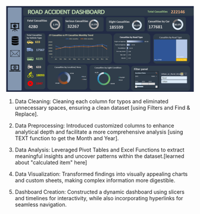 <img src="images/excel dashboard - Road accident.png">

1. Data Cleaning: Cleaning each column for typos and eliminated unnecessary spaces, ensuring a clean dataset [using Filters and Find & Replace].

2. Data Preprocessing: Introduced customized columns to enhance analytical depth and facilitate a more comprehensive analysis [using TEXT function to get the Month and Year].

3. Data Analysis: Leveraged Pivot Tables and Excel Functions to extract meaningful insights and uncover patterns within the dataset.[learned about "calculated item" here]

4. Data Visualization: Transformed findings into visually appealing charts and custom sheets, making complex information more digestible.

5. Dashboard Creation: Constructed a dynamic dashboard using slicers and timelines for interactivity, while also incorporating hyperlinks for seamless navigation.
